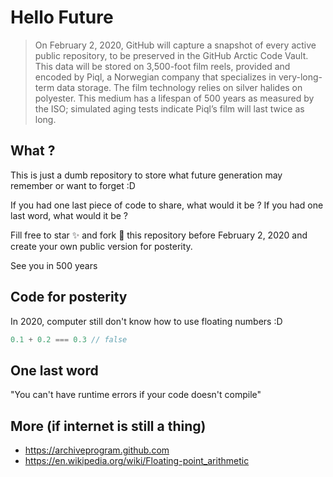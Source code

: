 # Hello Future

> On February 2, 2020, GitHub will capture a snapshot of every active public repository, to be preserved in the GitHub Arctic Code Vault. This data will be stored on 3,500-foot film reels, provided and encoded by Piql, a Norwegian company that specializes in very-long-term data storage. The film technology relies on silver halides on polyester. This medium has a lifespan of 500 years as measured by the ISO; simulated aging tests indicate Piql’s film will last twice as long.

## What ?

This is just a dumb repository to store what future generation may remember or want to forget :D

If you had one last piece of code to share, what would it be ?
If you had one last word, what would it be ?

Fill free to star :sparkles: and fork :fork_and_knife: this repository before February 2, 2020 and create your own public version for posterity.

See you in 500 years


## Code for posterity

In 2020, computer still don't know how to use floating numbers :D

```js
0.1 + 0.2 === 0.3 // false
```

## One last word

"You can't have runtime errors if your code doesn't compile"

## More (if internet is still a thing)
- https://archiveprogram.github.com
- https://en.wikipedia.org/wiki/Floating-point_arithmetic
